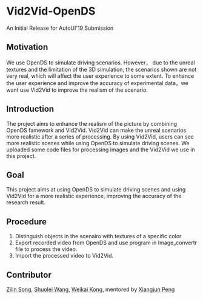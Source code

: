 # Vid2Vid-OpenDS
An Initial Release for AutoUI'19 Submission

## Motivation

We use OpenDS to simulate driving scenarios. However， due to the unreal textures and the limitation of the 3D simulation, the scenarios shown are not very real, which will affect the user experience to some extent. To enhance the user experience and improve the accuracy of experimental data，we want use Vid2Vid to improve the realism of the scenario.

## Introduction

The project aims to enhance the realism of the picture by combining OpenDS famework and Vid2Vid. Vid2Vid can make the unreal scenarios more realistic after a series of processing. By using Vid2Vid, users can see more realistic scenes while using OpenDS to simulate driving scenes. We uploaded some code files for processing images and the Vid2Vid we use in this project.

## Goal
This project aims at using OpenDS to simulate driving scenes and using Vid2Vid for a more realistic experience, improving the accuracy of
the research result.

## Procedure

1. Distinguish objects in the scenairo with textures of a specific color
2. Export recorded video from OpenDS and use program in Image_convertr file to process the video.
3. Import the processed video to Vid2Vid.


## Contributor
[Zilin Song](https://github.com/ZilinSONG), [Shuolei Wang](https://github.com/ShuoleiWang), [Weikai Kong](https://github.com/WeikaiKong), mentored by [Xiangjun Peng](https://github.com/Shiangjun)
